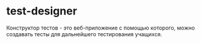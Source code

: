 # test-designer
Конструктор тестов - это веб-приложение с помощью которого, можно создавать тесты для дальнейшего тестирования учащихся.
